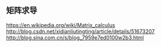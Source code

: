 ## 矩阵求导
https://en.wikipedia.org/wiki/Matrix_calculus
http://blog.csdn.net/xidianliutingting/article/details/51673207
http://blog.sina.com.cn/s/blog_7959e7ed0100w2b3.html

